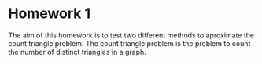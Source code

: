 # Homework 1
The aim of this homework is to test two different methods to aproximate the count triangle problem.
The count triangle problem is the problem to count the number of distinct triangles in a graph.
